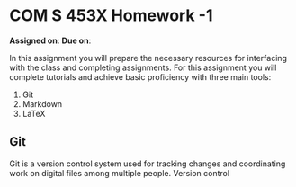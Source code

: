 # COM S 453X Homework -1
**Assigned on**:
**Due on**:

In this assignment you will prepare the necessary resources for interfacing with the class and
completing assignments.  For this assignment you will complete tutorials and achieve basic
proficiency with three main tools:

1. Git
2. Markdown
3. LaTeX

## Git

Git is a version control system used for tracking changes and coordinating work on digital files among multiple people.
Version control
